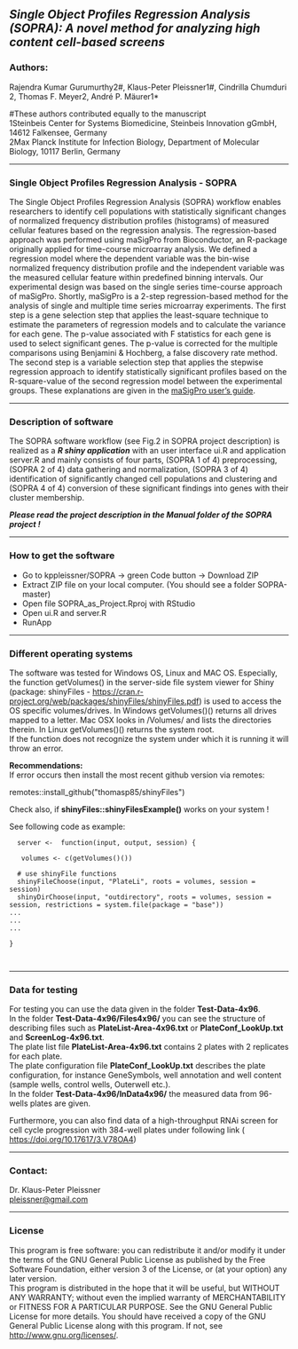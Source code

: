 
## _Single Object Profiles Regression Analysis (SOPRA): A novel method for analyzing high content cell-based screens_ 

### Authors:
Rajendra Kumar Gurumurthy2#, Klaus-Peter Pleissner1#, Cindrilla Chumduri 2, Thomas F. Meyer2, André P. Mäurer1*

#These authors contributed equally to the manuscript  
1Steinbeis Center for Systems Biomedicine, Steinbeis Innovation gGmbH, 14612 Falkensee, Germany  
2Max Planck Institute for Infection Biology, Department of Molecular Biology, 10117 Berlin, Germany  

 ***  
### Single Object Profiles Regression Analysis - SOPRA  
 The Single Object Profiles Regression Analysis (SOPRA) workflow enables researchers to identify cell populations with statistically significant changes
 of normalized frequency distribution profiles (histograms) of measured cellular features based on the regression analysis. 
 The regression-based approach was performed using maSigPro from Bioconductor, an R-package originally applied for time-course microarray analysis.
 We defined a regression model where the dependent variable was the bin-wise normalized frequency distribution profile and the independent variable 
 was the measured cellular feature within predefined binning intervals. Our experimental design was based on the single series time-course approach of maSigPro.
 Shortly, maSigPro is a 2-step regression-based method for the analysis of single and multiple time series microarray experiments.
 The first step is a gene selection step that applies the least-square technique to estimate the parameters of regression models and to calculate 
 the variance  for each gene. The p-value associated with F statistics for each gene is used to select significant genes. 
 The p-value is corrected for the multiple comparisons using Benjamini & Hochberg, a false discovery rate method.
 The second step is a variable selection step that applies the stepwise regression approach to identify statistically significant profiles 
 based on the R-square-value of the second regression model between the experimental groups. These explanations are given in the [maSigPro user’s guide](https://bioconductor.org/packages/release/bioc/vignettes/maSigPro/inst/doc/maSigProUsersGuide.pdf).

*** 

### Description of software
The SOPRA software workflow (see Fig.2  in SOPRA project description) is realized as a _**R shiny application**_ with an user interface ui.R and application server.R and mainly consists of four parts, (SOPRA 1 of 4) preprocessing, (SOPRA 2 of 4) data gathering and normalization, (SOPRA 3 of 4) identification of significantly changed cell populations and clustering and (SOPRA 4 of 4) conversion of these significant findings into genes with their cluster membership.  

_**Please read the project description in the Manual folder of the SOPRA  project !**_    

*** 

### How to get the software  
* Go to kppleissner/SOPRA   ->  green Code button ->  Download ZIP
* Extract ZIP file on your local computer. (You should see a folder SOPRA-master) 
* Open file SOPRA_as_Project.Rproj with RStudio
* Open ui.R and server.R
* RunApp  

***

### Different operating systems  
The software was tested for Windows OS, Linux and MAC OS.
Especially, the function getVolumes() in the server-side file system viewer for Shiny (package: shinyFiles - https://cran.r-project.org/web/packages/shinyFiles/shinyFiles.pdf) is used to access the OS specific volumes/drives.
In Windows getVolumes()() returns all drives mapped to a letter.
Mac OSX looks in /Volumes/ and lists the directories therein.
In Linux getVolumes()() returns the system root.  
If the function does not recognize the system under which it is running it will throw an error.  

__Recommendations:__     
If error occurs then install the most recent github version via remotes:   

remotes::install_github("thomasp85/shinyFiles")

Check also,  if __shinyFiles::shinyFilesExample()__ works on your system !


See following code as example:

```{r}
  server <-  function(input, output, session) { 

   volumes <- c(getVolumes()())

  # use shinyFile functions
  shinyFileChoose(input, "PlateLi", roots = volumes, session = session)
  shinyDirChoose(input, "outdirectory", roots = volumes, session = session, restrictions = system.file(package = "base"))
...
...
...

}



```
***
### Data for testing  
For testing you can use the data given in the folder __Test-Data-4x96__.  
In the folder __Test-Data-4x96/Files4x96/__ you can see the structure of describing files such as __PlateList-Area-4x96.txt__ or __PlateConf_LookUp.txt__ and __ScreenLog-4x96.txt__.   
The plate list file __PlateList-Area-4x96.txt__ contains 2 plates with 2 replicates for each plate.   
The plate configuration file __PlateConf_LookUp.txt__ describes the plate configuration, for instance GeneSymbols, well annotation and well content (sample wells, control wells, Outerwell etc.).   
In the folder __Test-Data-4x96/InData4x96/__ the measured data from 96-wells plates are given. 

Furthermore, you can also find data of a high-throughput RNAi screen for cell cycle progression with 384-well plates under following link ( https://doi.org/10.17617/3.V78OA4)

***
### Contact:   
Dr. Klaus-Peter Pleissner  
pleissner@gmail.com
 
--------

### License
This program is free software: you can redistribute it and/or modify it under the terms of the GNU General Public License as published by the Free Software Foundation, either version 3 of the License, or (at your option) any later version.  
This program is distributed in the hope that it will be useful, but WITHOUT ANY WARRANTY; without even the implied warranty of MERCHANTABILITY or FITNESS FOR A PARTICULAR PURPOSE. See the GNU General Public License for more details.
You should have received a copy of the GNU General Public License along with this program. If not, see http://www.gnu.org/licenses/.  
